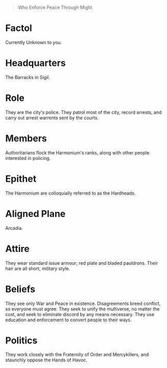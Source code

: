 > Who Enforce Peace Through Might

# Factol
Currently Unknown to you.
# Headquarters
The Barracks in Sigil.
# Role
They are the city's police. They patrol most of the city, record arrests, and carry out arrest warrents sent by the courts.
# Members
Authoritarians flock the Harmonium's ranks, along with other people interested in policing.
# Epithet
The Harmonium are colloquially referred to as the Hardheads.
# Aligned Plane
Arcadia.
# Attire
They wear standard issue armour; red plate and bladed pauldrons. Their hair are all short, military style.
# Beliefs
They see only War and Peace in existence. Disagreements breed conflict, so everyone must agree. They seek to unify the multiverse, no matter the cost, and seek to eliminate discord by any means necessary. They use education and enforcement to convert people to their ways.
# Politics
They work closely with the Fraternity of Order and Mercykillers, and staunchly oppose the Hands of Havoc.
